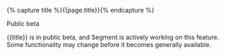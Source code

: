 {% capture title %}{{page.title}}{% endcapture %}

<div class="premonition info"><div class="fa fa-info-circle"></div><div class="content"><p class="header">Public beta</p><p markdown=1>{{title}} is in public beta, and Segment is actively working on this feature. Some functionality may change before it becomes generally available.</p></div></div>


